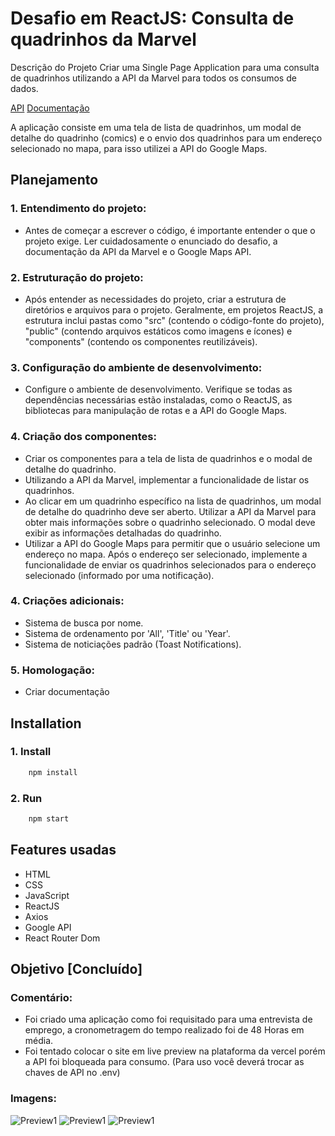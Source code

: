 # Desafio em ReactJS: Consulta de quadrinhos da Marvel

Descrição do Projeto
Criar uma Single Page Application para uma consulta de quadrinhos utilizando a API da Marvel para todos os consumos de dados.

[API](https://developer.marvel.com)
[Documentação](https://developer.marvel.com/docs)

A aplicação consiste em uma tela de lista de quadrinhos, um modal de detalhe do quadrinho (comics) e o envio dos quadrinhos para um endereço selecionado no mapa, para isso utilizei a API do Google Maps.

## Planejamento

### 1. Entendimento do projeto:
- Antes de começar a escrever o código, é importante entender o que o projeto exige. Ler cuidadosamente o enunciado do desafio, a documentação da API da Marvel e o Google Maps API.

### 2. Estruturação do projeto:
- Após entender as necessidades do projeto, criar a estrutura de diretórios e arquivos para o projeto. Geralmente, em projetos ReactJS, a estrutura inclui pastas como "src" (contendo o código-fonte do projeto), "public" (contendo arquivos estáticos como imagens e ícones) e "components" (contendo os componentes reutilizáveis).

### 3. Configuração do ambiente de desenvolvimento:
- Configure o ambiente de desenvolvimento. Verifique se todas as dependências necessárias estão instaladas, como o ReactJS, as bibliotecas para manipulação de rotas e a API do Google Maps.

### 4. Criação dos componentes:
- Criar os componentes para a tela de lista de quadrinhos e o modal de detalhe do quadrinho.
- Utilizando a API da Marvel, implementar a funcionalidade de listar os quadrinhos.
- Ao clicar em um quadrinho específico na lista de quadrinhos, um modal de detalhe do quadrinho deve ser aberto. Utilizar a API da Marvel para obter mais informações sobre o quadrinho selecionado. O modal deve exibir as informações detalhadas do quadrinho.
- Utilizar a API do Google Maps para permitir que o usuário selecione um endereço no mapa. Após o endereço ser selecionado, implemente a funcionalidade de enviar os quadrinhos selecionados para o endereço selecionado (informado por uma notificação).

### 4. Criações adicionais:
 - Sistema de busca por nome.
 - Sistema de ordenamento por 'All', 'Title' ou 'Year'.
 - Sistema de noticiações padrão (Toast Notifications).

### 5. Homologação:
- Criar documentação
## Installation

### 1. Install

```bash
    npm install
```
### 2. Run

```bash
    npm start
```
## Features usadas

- HTML
- CSS
- JavaScript
- ReactJS
- Axios
- Google API
- React Router Dom
## Objetivo [Concluído]

### Comentário:
- Foi criado uma aplicação como foi requisitado para uma entrevista de emprego, a cronometragem do tempo realizado foi de 48 Horas em média.
- Foi tentado colocar o site em live preview na plataforma da vercel porém a API foi bloqueada para consumo. (Para uso você deverá trocar as chaves de API no .env)

### Imagens:
![Preview1](https://media.discordapp.net/attachments/1083398746366291998/1088353011140677652/image.png?width=857&height=468)
![Preview1](https://cdn.discordapp.com/attachments/1083398746366291998/1088353050802012160/image.png)
![Preview1](https://cdn.discordapp.com/attachments/1083398746366291998/1088353102333222933/image.png)